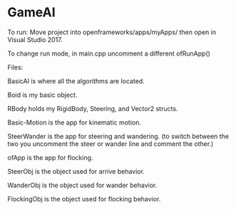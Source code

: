 # GameAI
 
To run: Move project into openframeworks/apps/myApps/ then open in Visual Studio 2017.

To change run mode, in main.cpp uncomment a different ofRunApp()



Files:

BasicAI is where all the algorithms are located.

Boid is my basic object.

RBody holds my RigidBody, Steering, and Vector2 structs.

Basic-Motion is the app for kinematic motion.

SteerWander is the app for steering and wandering. (to switch between the two you uncomment the steer or wander line and comment the other.)

ofApp is the app for flocking.

SteerObj is the object used for arrive behavior.

WanderObj is the object used for wander behavior.

FlockingObj is the object used for flocking behavior.

